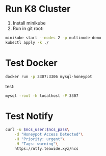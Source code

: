 # Run K8 Cluster
1. Install minikube
2. Run in git root:
```bash
minikube start --nodes 2 -p multinode-demo
kubectl apply -k ./
```

# Test Docker
```bash
docker run -p 3307:3306 mysql-honeypot
```
test:
```bash
mysql -root -h localhost -P 3307
```

# Test Notify
```bash
curl -u $ncs_user:$ncs_pass\
    -d "Honeypot Access Detected"\
    -H "Priority: urgent"\
    -H "Tags: warning"\
    https://ntfy.teawide.xyz/ncs
```
